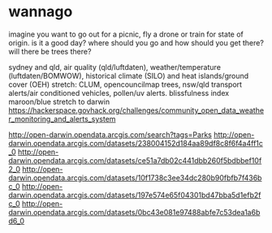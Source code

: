 # wannago
imagine you want to go out for a picnic, fly a drone or train for state of origin. is it a good day? where should you go and how should you get there? will there be trees there?

sydney and qld, air quality (qld/luftdaten), weather/temperature (luftdaten/BOMWOW), historical climate (SILO) and heat islands/ground cover (OEH)
stretch: CLUM, opencouncilmap trees, nsw/qld transport alerts/air conditioned vehicles, pollen/uv alerts. blissfulness index maroon/blue 
stretch to darwin https://hackerspace.govhack.org/challenges/community_open_data_weather_monitoring_and_alerts_system

http://open-darwin.opendata.arcgis.com/search?tags=Parks
http://open-darwin.opendata.arcgis.com/datasets/238004152d184aa89df8c8f6f4a4ff1c_0 
http://open-darwin.opendata.arcgis.com/datasets/ce51a7db02c441dbb260f5bdbbef10f2_0
http://open-darwin.opendata.arcgis.com/datasets/10f1738c3ee34dc280b90fbfb7f436bc_0
http://open-darwin.opendata.arcgis.com/datasets/197e574e65f04301bd47bba5d1efb2fc_0
http://open-darwin.opendata.arcgis.com/datasets/0bc43e081e97488abfe7c53dea1a6bd6_0

